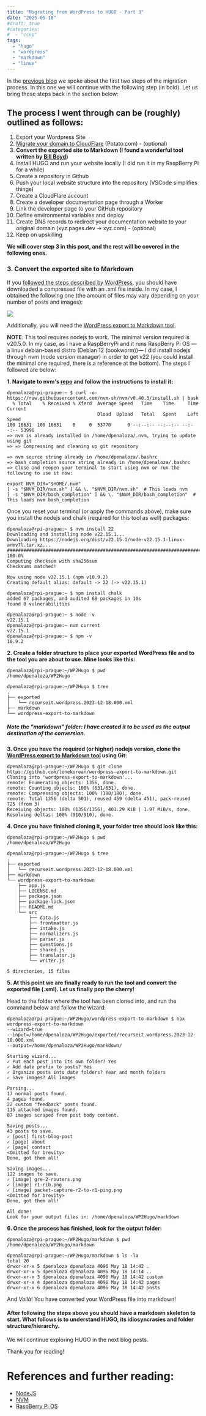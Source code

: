 ```yaml
---
title: "Migrating from WordPress to HUGO - Part 3"
date: "2025-05-18"
#draft: true
#categories: 
#  - "ccnp"
tags: 
  - "hugo"
  - "wordpress"
  - "markdown"
  - "linux" 
---
```


In the [previous blog](https://recurseit.com/post/2025/03/migrating-from-wordpress-to-hugo---part-2/) we spoke about the first two steps of the migration process. In this one we will continue with the following step (in bold). Let us bring those steps back in the section below:

## The process I went through can be (roughly) outlined as follows:
1. Export your Wordpress Site
2. [Migrate your domain to CloudFlare](https://wordpress.com/support/domains/transfer-domain-registration/) (Potato.com) - (optional)
3. **Convert the exported site to Markdown (I found a wonderful tool written by [Bill Boyd](https://www.linkedin.com/in/willboyd/))**
4. Install HUGO and run your website locally (I did run it in my RaspBerry Pi for a while)
5. Create a repository in Github
6. Push your local website structure into the repository (VSCode simplifies things)
7. Create a CloudFlare account
8. Create a developer documentation page through a Worker
9. Link the developer page to your GitHub repository
10. Define environmental variables and deploy
11. Create DNS records to redirect your documentation website to your original domain (xyz.pages.dev -> xyz.com) - (optional)
12. Keep on upskilling

**We will cover step 3 in this post, and the rest will be covered in the following ones.**

### 3. Convert the exported site to Markdown

If you [followed the steps described by WordPress](https://wordpress.com/support/export/), you should have downloaded a compressed file with an .xml file inside. In my case, I obtained the following one (the amount of files may vary depending on your number of posts and images):

![](images/WP2Hugo-1.png)

Additionally, you will need the [WordPress export to Markdown tool](https://github.com/lonekorean/wordpress-export-to-markdown).

**NOTE**: This tool requires nodejs to work. The minimal version required is v20.5.0. In my case, as I have a RaspBerryPi and it runs RaspBerry Pi OS —a linux debian-based distro (Debian 12 (bookworm))— I did install nodejs through nvm (node version manager) in order to get v22 (you could install the minimal one required, there is a reference at the bottom). The steps I followed are below:

**1. Navigate to nvm's [repo](https://github.com/nvm-sh/nvm#installing-and-updating) and follow the instructions to install it:**
```
dpenaloza@rpi-prague:~ $ curl -o- https://raw.githubusercontent.com/nvm-sh/nvm/v0.40.3/install.sh | bash
  % Total    % Received % Xferd  Average Speed   Time    Time     Time  Current
                                 Dload  Upload   Total   Spent    Left  Speed
100 16631  100 16631    0     0  53770      0 --:--:-- --:--:-- --:--:-- 53996
=> nvm is already installed in /home/dpenaloza/.nvm, trying to update using git
=> => Compressing and cleaning up git repository

=> nvm source string already in /home/dpenaloza/.bashrc
=> bash_completion source string already in /home/dpenaloza/.bashrc
=> Close and reopen your terminal to start using nvm or run the following to use it now:

export NVM_DIR="$HOME/.nvm"
[ -s "$NVM_DIR/nvm.sh" ] && \. "$NVM_DIR/nvm.sh"  # This loads nvm
[ -s "$NVM_DIR/bash_completion" ] && \. "$NVM_DIR/bash_completion"  # This loads nvm bash_completion
```
Once you reset your terminal (or apply the commands above), make sure you install the nodejs and chalk (required for this tool as well) packages:
```
dpenaloza@rpi-prague:~ $ nvm install 22
Downloading and installing node v22.15.1...
Downloading https://nodejs.org/dist/v22.15.1/node-v22.15.1-linux-armv7l.tar.xz...
########################################################################## 100.0%
Computing checksum with sha256sum
Checksums matched!

Now using node v22.15.1 (npm v10.9.2)
Creating default alias: default -> 22 (-> v22.15.1)

dpenaloza@rpi-prague:~ $ npm install chalk
added 67 packages, and audited 68 packages in 10s
found 0 vulnerabilities

dpenaloza@rpi-prague:~ $ node -v
v22.15.1
dpenaloza@rpi-prague:~ nvm current
v22.15.1
dpenaloza@rpi-prague:~ $ npm -v
10.9.2
```
**2. Create a folder structure to place your exported WordPress file and to the tool you are about to use. Mine looks like this:**
```
dpenaloza@rpi-prague:~/WP2Hugo $ pwd
/home/dpenaloza/WP2Hugo

dpenaloza@rpi-prague:~/WP2Hugo $ tree
.
├── exported
│   └── recurseit.wordpress.2023-12-18.000.xml
├── markdown
└── wordpress-export-to-markdown
```
##### Note the "markdown" folder: I have created it to be used as the output destination of the conversion.

**3. Once you have the required (or higher) nodejs version, clone the [WordPress export to Markdown tool](https://github.com/lonekorean/wordpress-export-to-markdown) using Git:**
```
dpenaloza@rpi-prague:~/WP2Hugo $ git clone https://github.com/lonekorean/wordpress-export-to-markdown.git
Cloning into 'wordpress-export-to-markdown'...
remote: Enumerating objects: 1356, done.
remote: Counting objects: 100% (631/631), done.
remote: Compressing objects: 100% (180/180), done.
remote: Total 1356 (delta 501), reused 459 (delta 451), pack-reused 725 (from 3)
Receiving objects: 100% (1356/1356), 401.29 KiB | 1.97 MiB/s, done.
Resolving deltas: 100% (910/910), done.
```
**4. Once you have finished cloning it, your folder tree should look like this:**
```
dpenaloza@rpi-prague:~/WP2Hugo $ pwd
/home/dpenaloza/WP2Hugo

dpenaloza@rpi-prague:~/WP2Hugo $ tree
.
├── exported
│   └── recurseit.wordpress.2023-12-18.000.xml
├── markdown
└── wordpress-export-to-markdown
    ├── app.js
    ├── LICENSE.md
    ├── package.json
    ├── package-lock.json
    ├── README.md
    └── src
        ├── data.js
        ├── frontmatter.js
        ├── intake.js
        ├── normalizers.js
        ├── parser.js
        ├── questions.js
        ├── shared.js
        ├── translator.js
        └── writer.js

5 directories, 15 files
```
**5. At this point we are finally ready to run the tool and convert the exported file (.xml). Let us finally pop the cherry!**

Head to the folder where the tool has been cloned into, and run the command below and follow the wizard:
```
dpenaloza@rpi-prague:~/WP2Hugo/wordpress-export-to-markdown $ npx wordpress-export-to-markdown
--wizard=true
--input=/home/dpenaloza/WP2Hugo/exported/recurseit.wordpress.2023-12-18.000.xml
--output=/home/dpenaloza/WP2Hugo/markdown/

Starting wizard...
✓ Put each post into its own folder? Yes
✓ Add date prefix to posts? Yes
✓ Organize posts into date folders? Year and month folders
✓ Save images? All Images

Parsing...
17 normal posts found.
4 pages found.
22 custom "feedback" posts found.
115 attached images found.
87 images scraped from post body content.

Saving posts...
43 posts to save.
✓ [post] first-blog-post
✓ [page] about
✓ [page] contact
<Omitted for brevity>
Done, got them all!

Saving images...
122 images to save.
✓ [image] gre-2-routers.png 
✓ [image] r1-rib.png 
✓ [image] packet-capture-r2-to-r1-ping.png 
<Omitted for brevity>
Done, got them all!

All done!
Look for your output files in: /home/dpenaloza/WP2Hugo/markdown
```
**6. Once the process has finished, look for the output folder:**
```
dpenaloza@rpi-prague:~/WP2Hugo/markdown $ pwd
/home/dpenaloza/WP2Hugo/markdown

dpenaloza@rpi-prague:~/WP2Hugo/markdown $ ls -la
total 20
drwxr-xr-x 5 dpenaloza dpenaloza 4096 May 18 14:42 .
drwxr-xr-x 5 dpenaloza dpenaloza 4096 May 18 14:14 ..
drwxr-xr-x 3 dpenaloza dpenaloza 4096 May 18 14:42 custom
drwxr-xr-x 4 dpenaloza dpenaloza 4096 May 18 14:42 pages
drwxr-xr-x 6 dpenaloza dpenaloza 4096 May 18 14:42 posts
```
And _Voilà_! You have converted your WordPress file into markdown!

#### After following the steps above you should have a markdown skeleton to start. What follows is to understand HUGO, its idiosyncrasies and folder structure/hierarchy.
We will continue exploring HUGO in the next blog posts.

Thank you for reading!

# References and further reading:
- [NodeJS](https://nodejs.org/en)
- [NVM](https://github.com/nvm-sh/nvm)
- [RaspBerry Pi OS](https://www.raspberrypi.com/software/)